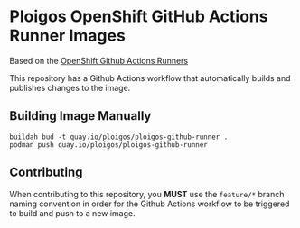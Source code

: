 # Ploigos OpenShift GitHub Actions Runner Images

Based on the [OpenShift Github Actions Runners](https://github.com/redhat-actions/openshift-actions-runners)

This repository has a Github Actions workflow that automatically builds and publishes changes to the image.
## Building Image Manually
```shell
buildah bud -t quay.io/ploigos/ploigos-github-runner .
podman push quay.io/ploigos/ploigos-github-runner
```

## Contributing
When contributing to this repository, you **MUST** use the `feature/*` branch naming convention in order for the Github 
Actions workflow to be triggered to build and push to a new image.